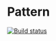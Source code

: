 # Pattern
[![Build status](https://ci.appveyor.com/api/projects/status/2wviw1mm3ijv654b?svg=true)](https://ci.appveyor.com/project/lulabooo/pattern)
